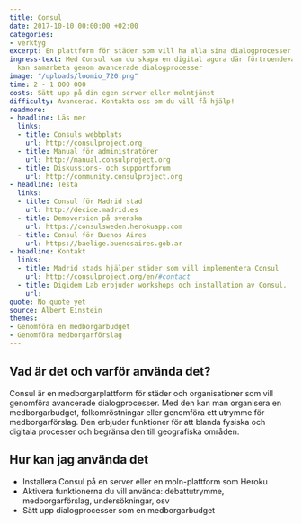 ```yaml
---
title: Consul
date: 2017-10-10 00:00:00 +02:00
categories:
- verktyg
excerpt: En plattform för städer som vill ha alla sina dialogprocesser på samma plats
ingress-text: Med Consul kan du skapa en digital agora där förtroendevalda och medborgare
  kan samarbeta genom avancerade dialogprocesser
image: "/uploads/loomio_720.png"
time: 2 - 1 000 000
costs: Sätt upp på din egen server eller molntjänst
difficulty: Avancerad. Kontakta oss om du vill få hjälp!
readmore:
- headline: Läs mer
  links:
  - title: Consuls webbplats
    url: http://consulproject.org
  - title: Manual för administratörer
    url: http://manual.consulproject.org
  - title: Diskussions- och supportforum
    url: http://community.consulproject.org
- headline: Testa
  links:
  - title: Consul för Madrid stad
    url: http://decide.madrid.es
  - title: Demoversion på svenska
    url: https://consulsweden.herokuapp.com
  - title: Consul för Buenos Aires
    url: https://baelige.buenosaires.gob.ar
- headline: Kontakt
  links:
  - title: Madrid stads hjälper städer som vill implementera Consul
    url: http://consulproject.org/en/#contact
  - title: Digidem Lab erbjuder workshops och installation av Consul.
    url: 
quote: No quote yet
source: Albert Einstein
themes:
- Genomföra en medborgarbudget
- Genomföra medborgarförslag
---
```


## Vad är det och varför använda det?

Consul är en medborgarplattform för städer och organisationer som vill genomföra avancerade dialogprocesser. Med den kan man organisera en medborgarbudget, folkomröstningar eller genomföra ett utrymme för medborgarförslag. Den erbjuder funktioner för att blanda fysiska och digitala processer och begränsa den till geografiska områden.

## Hur kan jag använda det

* Installera Consul på en server eller en moln-plattform som Heroku
* Aktivera funktionerna du vill använda: debattutrymme, medborgarförslag, undersökningar, osv
* Sätt upp dialogprocesser som en medborgarbudget


